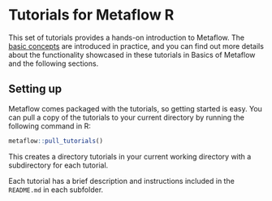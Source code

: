 # Tutorials for Metaflow R

This set of tutorials provides a hands-on introduction to Metaflow. The [basic concepts](https://docs.metaflow.org/v/r/metaflow/basics) are introduced in practice, and you can find out more details about the functionality showcased in these tutorials in Basics of Metaflow and the following sections.

## Setting up
Metaflow comes packaged with the tutorials, so getting started is easy. You can pull a copy of the tutorials to your current directory by running the following command in R:
```R
metaflow::pull_tutorials()
```
This creates a directory tutorials in your current working directory with a subdirectory for each tutorial.

Each tutorial has a brief description and instructions included in the `README.md` in each subfolder.